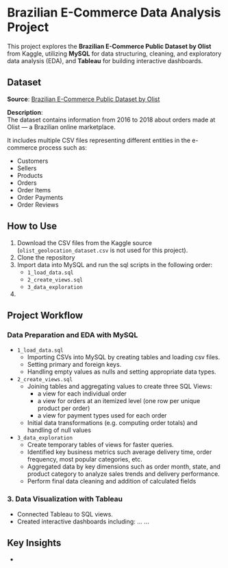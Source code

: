 # Brazilian E-Commerce Data Analysis Project

This project explores the **Brazilian E-Commerce Public Dataset by Olist** from Kaggle, utilizing **MySQL** for data structuring, cleaning, and exploratory data analysis (EDA), and **Tableau** for building interactive dashboards.

## Dataset

**Source**: [Brazilian E-Commerce Public Dataset by Olist](https://www.kaggle.com/datasets/olistbr/brazilian-ecommerce)

**Description**:  
The dataset contains information from 2016 to 2018 about orders made at Olist — a Brazilian online marketplace.

It includes multiple CSV files representing different entities in the e-commerce process such as:
- Customers
- Sellers
- Products
- Orders
- Order Items
- Order Payments
- Order Reviews

## How to Use

1. Download the CSV files from the Kaggle source (`olist_geolocation_dataset.csv` is not used for this project).
2. Clone the repository
3. Import data into MySQL and run the sql scripts in the following order:
   - `1_load_data.sql`
   - `2_create_views.sql`
   - `3_data_exploration`
4. 

## Project Workflow

### Data Preparation and EDA with MySQL

- `1_load_data.sql`
  - Importing CSVs into MySQL by creating tables and loading csv files.
  - Setting primary and foreign keys.
  - Handling empty values as nulls and setting appropriate data types.
- `2_create_views.sql`
  - Joining tables and aggregating values to create three SQL Views:
    - a view for each individual order
    - a view for orders at an itemized level (one row per unique product per order)
    - a view for payment types used for each order
  - Initial data transformations (e.g. computing order totals) and handling of null values
- `3_data_exploration`
  - Create temporary tables of views for faster queries.
  - Identified key business metrics such average delivery time, order frequency, most popular categories, etc.
  - Aggregated data by key dimensions such as order month, state, and product category to analyze sales trends and delivery performance.
  - Perform final data cleaning and addition of calculated fields

### 3. Data Visualization with Tableau

- Connected Tableau to SQL views.
- Created interactive dashboards including:
  ...
  ...

## Key Insights

- 
